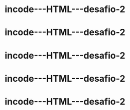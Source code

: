 # incode---HTML---desafio-2
# incode---HTML---desafio-2
# incode---HTML---desafio-2
# incode---HTML---desafio-2
# incode---HTML---desafio-2
